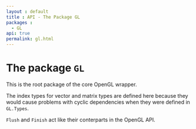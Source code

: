 ```yaml
---
layout : default
title : API - The Package GL
packages :
  - GL
api: true
permalink: gl.html
---
```


# The package `GL`

This is the root package of the core OpenGL wrapper.

The index types for vector and matrix types are defined here because they would cause
problems with cyclic dependencies when they were defined in `GL.Types`.

`Flush` and `Finish` act like their conterparts in the OpenGL API.